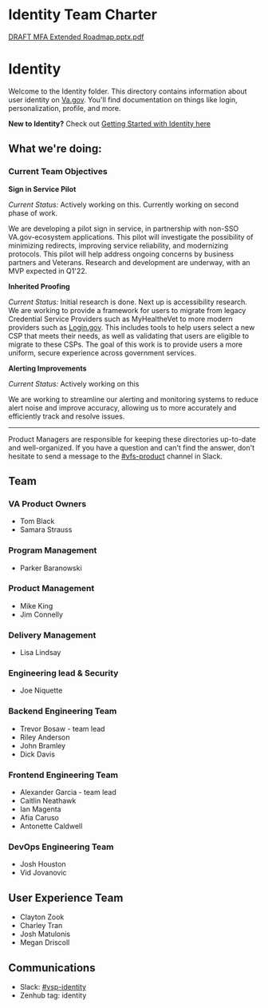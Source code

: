 # Identity Team Charter

[DRAFT MFA Extended Roadmap.pptx.pdf](https://github.com/department-of-veterans-affairs/va.gov-team/files/14591197/DRAFT.MFA.Extended.Roadmap.pptx.pdf)


# Identity

Welcome to the Identity folder. This directory contains information about user identity on [Va.gov](http://va.gov/). You'll find documentation on things like login, personalization, profile, and more.

**New to Identity?** Check out [Getting Started with Identity here](https://github.com/department-of-veterans-affairs/va.gov-team/blob/master/products/identity/Products/login/gettingstartedidentity.md)

## What we're doing:

### Current Team Objectives

**Sign in Service Pilot**

*Current Status:* Actively working on this.  Currently working on second phase of work.

We are developing a pilot sign in service, in partnership with non-SSO VA.gov-ecosystem applications. This pilot will investigate the possibility of minimizing redirects, improving service reliability, and modernizing protocols. This pilot will help address ongoing concerns by business partners and Veterans. Research and development are underway, with an MVP expected in Q1'22.

**Inherited Proofing**

*Current Status:* Initial research is done.  Next up is accessibility research.
We are working to provide a framework for users to migrate from legacy Credential Service Providers such as MyHealtheVet to more modern providers such as [Login.gov](http://login.gov/).  This includes tools to help users select a new CSP that meets their needs, as well as validating that users are eligible to migrate to these CSPs.  The goal of this work is to provide users a more uniform, secure experience across government services.

**Alerting Improvements**

*Current Status:* Actively working on this

We are working to streamline our alerting and monitoring systems to reduce alert noise and improve accuracy, allowing us to more accurately and efficiently track and resolve issues.

---

Product Managers are responsible for keeping these directories up-to-date and well-organized. If you have a question and can't find the answer, don't hesitate to send a message to the [#vfs-product](https://dsva.slack.com/channels/vfs-product) channel in Slack.

## Team

### VA Product Owners

- Tom Black
- Samara Strauss
  
### Program Management

- Parker Baranowski
  
### Product Management

- Mike King
- Jim Connelly

### Delivery Management

- Lisa Lindsay

### Engineering lead & Security

- Joe Niquette

### Backend Engineering Team

- Trevor Bosaw - team lead
- Riley Anderson
- John Bramley
- Dick Davis

### Frontend Engineering Team

- Alexander Garcia - team lead
- Caitlin Neathawk
- Ian Magenta
- Afia Caruso
- Antonette Caldwell

### DevOps Engineering Team

- Josh Houston
- Vid Jovanovic

## User Experience Team

- Clayton Zook
- Charley Tran
- Josh Matulonis
- Megan Driscoll

## Communications

- Slack: [#vsp-identity](https://dsva.slack.com/canvas/CSFV4QTKN)
- Zenhub tag: identity
